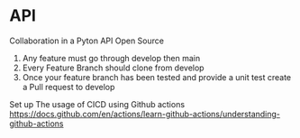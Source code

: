 # API
Collaboration in a Pyton API Open Source
1) Any feature must go through develop then main
2) Every Feature Branch should clone from develop 
3) Once your feature branch has been tested and provide a unit test create a Pull request to develop

Set up The usage of CICD using Github actions
https://docs.github.com/en/actions/learn-github-actions/understanding-github-actions

